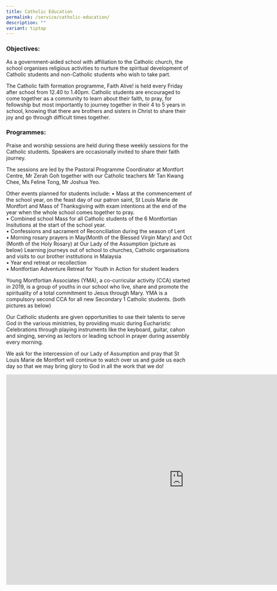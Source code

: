 ```yaml
---
title: Catholic Education
permalink: /service/catholic-education/
description: ""
variant: tiptap
---
```

<h3>Objectives:</h3>
<p>As a government-aided school with affiliation to the Catholic church,
the school organises religious activities to nurture the spiritual development
of Catholic students and non-Catholic students who wish to take part.</p>
<p>The Catholic faith formation programme, Faith Alive! is held every Friday
after school from 12.40 to 1.40pm. Catholic students are encouraged to
come together as a community to learn about their faith, to pray, for fellowship
but most importantly to journey together in their 4 to 5 years in school,
knowing that there are brothers and sisters in Christ to share their joy
and go through difficult times together.</p>
<h3>Programmes:</h3>
<p>Praise and worship sessions are held during these weekly sessions for
the Catholic students. Speakers are occasionally invited to share their
faith journey.</p>
<p>The sessions are led by the Pastoral Programme Coordinator at Montfort
Centre, Mr Zerah Goh together with our Catholic teachers Mr Tan Kwang Chee,
Ms Feline Tong, Mr Joshua Yeo.</p>
<p>Other events planned for students include: • Mass at the commencement
of the school year, on the feast day of our patron saint, St Louis Marie
de Montfort and Mass of Thanksgiving with exam intentions at the end of
the year when the whole school comes together to pray.
<br>• Combined school Mass for all Catholic students of the 6 Montfortian
Insitutions at the start of the school year.
<br>• Confessions and sacrament of Reconciliation during the season of Lent
<br>• Morning rosary prayers in May(Month of the Blessed Virgin Mary) and
Oct (Month of the Holy Rosary) at Our Lady of the Assumption (picture as
below) Learning journeys out of school to churches, Catholic organisations
and visits to our brother institutions in Malaysia
<br>• Year end retreat or recollection
<br>• Montfortian Adventure Retreat for Youth in Action for student leaders</p>
<p>Young Montfortian Associates (YMA), a co-curricular activity (CCA) started
in 2019, is a group of youths in our school who live, share and promote
the spirituality of a total commitment to Jesus through Mary. YMA is a
compulsory second CCA for all new Secondary 1 Catholic students. (both
pictures as below)</p>
<p>Our Catholic students are given opportunities to use their talents to
serve God in the various ministries, by providing music during Eucharistic
Celebrations through playing instruments like the keyboard, guitar, cahon
and singing, serving as lectors or leading school in prayer during assembly
every morning.</p>
<p>We ask for the intercession of our Lady of Assumption and pray that St
Louis Marie de Montfort will continue to watch over us and guide us each
day so that we may bring glory to God in all the work that we do!</p>
<div class="iframe-wrapper">
<iframe height="569" width="960" allowfullscreen="true" frameborder="0" src="https://docs.google.com/presentation/d/e/2PACX-1vScs4YF2IRN20QSRMKuxsZx2SZepIOgIUefCX2F2GVEa4yDrpAqRXMMzwe_E8FlIiQY9dIZpmggivjb/embed?start=true&amp;loop=true&amp;delayms=10000"></iframe>
</div>
<p></p>